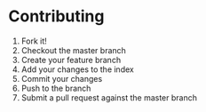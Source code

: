 # Contributing

1. Fork it!
2. Checkout the master branch
3. Create your feature branch
4. Add your changes to the index
5. Commit your changes
6. Push to the branch
7. Submit a pull request against the master branch
